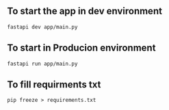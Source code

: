 
## To start the app in dev environment
```
fastapi dev app/main.py
``` 
## To start in Producion environment
```
fastapi run app/main.py 
```

## To fill requirments txt
```
pip freeze > requirements.txt
```
